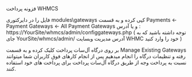 فزونه پرداخت WHMCS


فایل را در دایرکتوری modules\gateways کپی کرده و به قسمت 
Payments <- Payment Gateways <- All Payment Gateways 
و یا آدرس :
https://YourSite/whmcs/admin/configgateways.php
( توجه داشته باشید که به جای YourSite/whmcs/admin/ آدرس مدیریت وبسایت WHMC خود را وارد کنید )


بر روی درگاه آل‌سات پرداخت کلیک کرده و به قسمت Manage Existing Gateways رفته و تنظیمات درگاه را انجام میدهیم
پس از انجام کارهای فوق کاربران شما میتوانند نسبت به پرداخت وجه از طریق درگاه آل‌سات پرداخت برای پرداخت های خود استفاده کنند.
